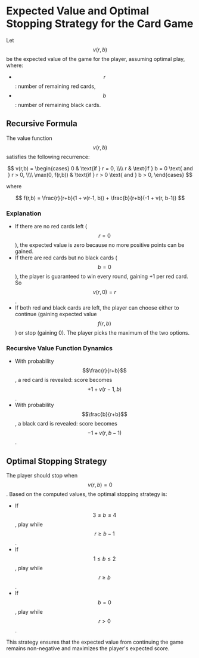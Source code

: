 # Expected Value and Optimal Stopping Strategy for the Card Game

Let $$v(r,b)$$ be the expected value of the game for the player, assuming optimal play, where:
- $$r$$: number of remaining red cards,
- $$b$$: number of remaining black cards.

## Recursive Formula

The value function $$v(r,b)$$ satisfies the following recurrence:

$$
v(r,b) =
\begin{cases}
0 & \text{if } r = 0, \\\\
r & \text{if } b = 0 \text{ and } r > 0, \\\\
\max(0, f(r,b)) & \text{if } r > 0 \text{ and } b > 0,
\end{cases}
$$

where

$$
f(r,b) = \frac{r}{r+b}(1 + v(r-1, b)) + \frac{b}{r+b}(-1 + v(r, b-1))
$$

### Explanation
- If there are no red cards left ($$r = 0$$), the expected value is zero because no more positive points can be gained.
- If there are red cards but no black cards ($$b = 0$$), the player is guaranteed to win every round, gaining +1 per red card. So $$v(r,0) = r$$.
- If both red and black cards are left, the player can choose either to continue (gaining expected value $$f(r,b)$$) or stop (gaining 0). The player picks the maximum of the two options.

### Recursive Value Function Dynamics
- With probability $$\frac{r}{r+b}$$, a red card is revealed: score becomes $$+1 + v(r-1,b)$$.
- With probability $$\frac{b}{r+b}$$, a black card is revealed: score becomes $$-1 + v(r,b-1)$$.

## Optimal Stopping Strategy

The player should stop when $$v(r,b) = 0$$. Based on the computed values, the optimal stopping strategy is:

- If $$3 \leq b \leq 4$$, play while $$r \geq b - 1$$.
- If $$1 \leq b \leq 2$$, play while $$r \geq b$$.
- If $$b = 0$$, play while $$r > 0$$.

This strategy ensures that the expected value from continuing the game remains non-negative and maximizes the player's expected score.
